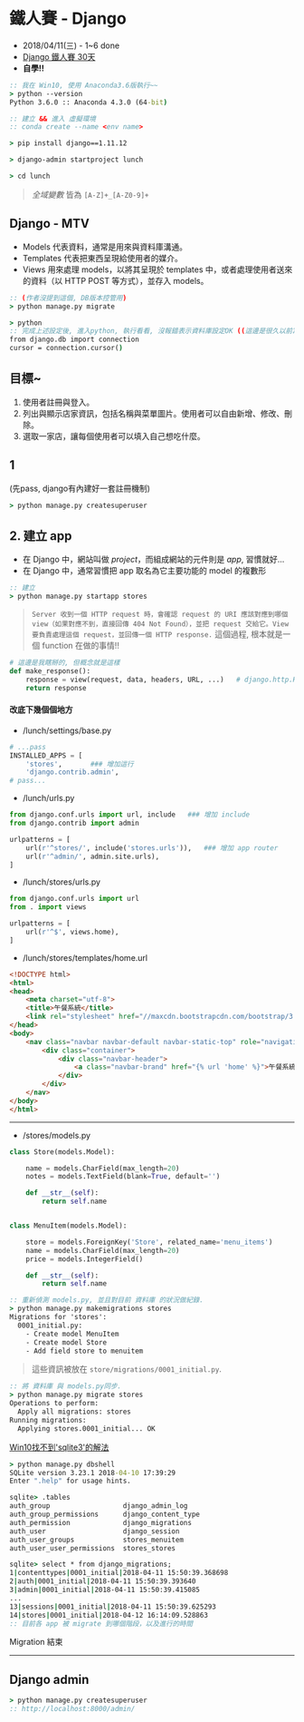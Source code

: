 # 鐵人賽 - Django
- 2018/04/11(三) - 1~6 done
- [Django 鐵人賽 30天](https://ithelp.ithome.com.tw/articles/10157091)
- **自學!!**

```cmd
:: 我在 Win10, 使用 Anaconda3.6版執行~~
> python --version
Python 3.6.0 :: Anaconda 4.3.0 (64-bit)

:: 建立 && 進入 虛擬環境
:: conda create --name <env name>

> pip install django==1.11.12

> django-admin startproject lunch

> cd lunch
```

> *全域變數* 皆為 `[A-Z]+_[A-Z0-9]+`


## Django - MTV
* Models 代表資料，通常是用來與資料庫溝通。
* Templates 代表把東西呈現給使用者的媒介。
* Views 用來處理 models，以將其呈現於 templates 中，或者處理使用者送來的資料（以 HTTP POST 等方式），並存入 models。

```cmd
:: (作者沒提到這個, DB版本控管用)
> python manage.py migrate

> python
:: 完成上述設定後, 進入python, 執行看看, 沒報錯表示資料庫設定OK ((這邊是很久以前寫的, 但好像會出錯!!))
from django.db import connection
cursor = connection.cursor()
```


## 目標~
1. 使用者註冊與登入。
2. 列出與顯示店家資訊，包括名稱與菜單圖片。使用者可以自由新增、修改、刪除。
3. 選取一家店，讓每個使用者可以填入自己想吃什麼。


## 1
(先pass, django有內建好一套註冊機制)
```cmd
> python manage.py createsuperuser
```


## 2. 建立 app
- 在 Django 中，網站叫做 _project_，而組成網站的元件則是 _app_, 習慣就好...
- 在 Django 中，通常習慣把 app 取名為它主要功能的 model 的複數形

```cmd
:: 建立 
> python manage.py startapp stores
```


> `Server 收到一個 HTTP request 時，會確認 request 的 URI 應該對應到哪個 view（如果對應不到，直接回傳 404 Not Found），並把 request 交給它。View 要負責處理這個 request，並回傳一個 HTTP response.` 這個過程, 根本就是一個 function 在做的事情!! 

```py
# 這邊是我瞎掰的, 但概念就是這樣
def make_response():
    response = view(request, data, headers, URL, ...)   # django.http.HttpResponse 物件
    return response
```

#### 改底下幾個個地方
* /lunch/settings/base.py
```py
# ...pass
INSTALLED_APPS = [
    'stores',       ### 增加這行
    'django.contrib.admin',
# pass...
```
* /lunch/urls.py
```py
from django.conf.urls import url, include   ### 增加 include
from django.contrib import admin

urlpatterns = [
    url(r'^stores/', include('stores.urls')),   ### 增加 app router
    url(r'^admin/', admin.site.urls),
]
```
* /lunch/stores/urls.py
```py
from django.conf.urls import url
from . import views

urlpatterns = [
    url(r'^$', views.home),
]
```
* /lunch/stores/templates/home.url
```html
<!DOCTYPE html>
<html>
<head>
    <meta charset="utf-8">
    <title>午餐系統</title>
    <link rel="stylesheet" href="//maxcdn.bootstrapcdn.com/bootstrap/3.2.0/css/bootstrap.min.css">
</head>
<body>
    <nav class="navbar navbar-default navbar-static-top" role="navigation">
        <div class="container">
            <div class="navbar-header">
                <a class="navbar-brand" href="{% url 'home' %}">午餐系統</a>
            </div>
        </div>
    </nav>
</body>
</html>
```

----------------------------------------------

* /stores/models.py
```py
class Store(models.Model):

    name = models.CharField(max_length=20)
    notes = models.TextField(blank=True, default='')

    def __str__(self):
        return self.name


class MenuItem(models.Model):

    store = models.ForeignKey('Store', related_name='menu_items')
    name = models.CharField(max_length=20)
    price = models.IntegerField()

    def __str__(self):
        return self.name
```

```cmd
:: 重新偵測 models.py, 並且對目前 資料庫 的狀況做紀錄.
> python manage.py makemigrations stores
Migrations for 'stores':
  0001_initial.py:
    - Create model MenuItem
    - Create model Store
    - Add field store to menuitem
```
> 這些資訊被放在 `store/migrations/0001_initial.py`. 

```cmd
:: 將 資料庫 與 models.py同步.
> python manage.py migrate stores
Operations to perform:
  Apply all migrations: stores
Running migrations:
  Applying stores.0001_initial... OK
```


[Win10找不到'sqlite3'的解法](https://stackoverflow.com/questions/4578231/error-while-accessing-sqlite3-shell-from-django-application/4578325)
```cmd
> python manage.py dbshell
SQLite version 3.23.1 2018-04-10 17:39:29
Enter ".help" for usage hints.

sqlite> .tables
auth_group                  django_admin_log
auth_group_permissions      django_content_type
auth_permission             django_migrations
auth_user                   django_session
auth_user_groups            stores_menuitem
auth_user_user_permissions  stores_stores

sqlite> select * from django_migrations;
1|contenttypes|0001_initial|2018-04-11 15:50:39.368698
2|auth|0001_initial|2018-04-11 15:50:39.393640
3|admin|0001_initial|2018-04-11 15:50:39.415085
...
13|sessions|0001_initial|2018-04-11 15:50:39.625293
14|stores|0001_initial|2018-04-12 16:14:09.528863
:: 目前各 app 被 migrate 到哪個階段，以及進行的時間
```

Migration 結束

-------------------------------------------

## Django admin
```cmd
> python manage.py createsuperuser
:: http://localhost:8000/admin/
```
